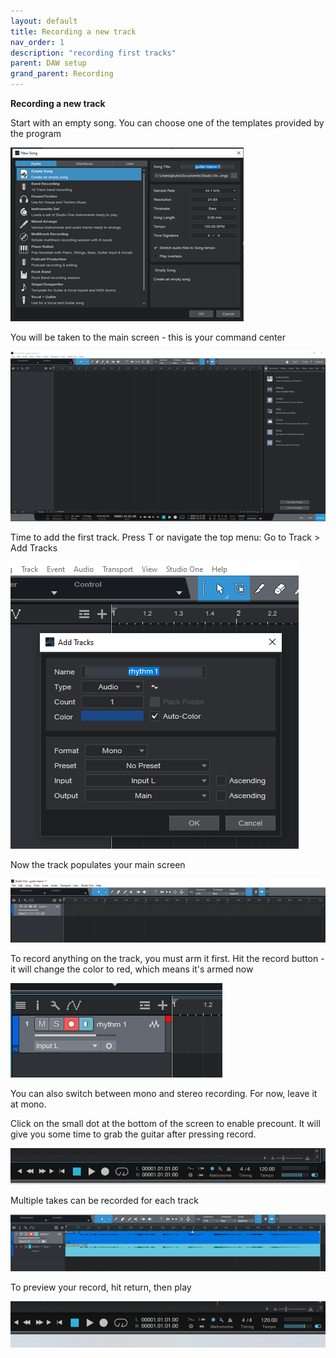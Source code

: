 ```yaml
---
layout: default
title: Recording a new track
nav_order: 1
description: "recording first tracks"
parent: DAW setup
grand_parent: Recording
---
```


**Recording a new track**

Start with an empty song. You can choose one of the templates provided by the program 

![Studio One 5 - empty song](../../../assets/images/so5_02_newsong.png)


You will be taken to the main screen - this is your command center

![Studio One 5 - main screen](../../../assets/images/so5_03_main.png)


Time to add the first track. Press T or navigate the top menu: Go to Track > Add Tracks 

![Studio One 5 - track settings](../../../assets/images/so5_04_track.png)


Now the track populates your main screen

![Studio One 5 - first track](../../../assets/images/so5_05_firsttrack.png)


To record anything on the track, you must arm it first. Hit the record button - it will change the color to red, which means it's armed now

![Studio One 5 - arming tracks](../../../assets/images/so5_06_arm.png)

You can also switch between mono and stereo recording. For now, leave it at mono.


Click on the small dot at the bottom of the screen to enable precount. It will give you some time to grab the guitar after pressing record.

![Studio One 5 - setting precount](../../../assets/images/so5_07_precount.png)


Multiple takes can be recorded for each track

![Studio One 5 -  multiple takes](../../../assets/images/so5_08_takes.png)


To preview your record, hit return, then play

![Studio One 5 - preview tracks](../../../assets/images/so5_09_preview.png)


